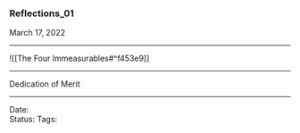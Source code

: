 ### Reflections_01
March 17, 2022

---

![[The Four Immeasurables#^f453e9]]





---

Dedication of Merit

---



Date:  
Status: 
Tags: 